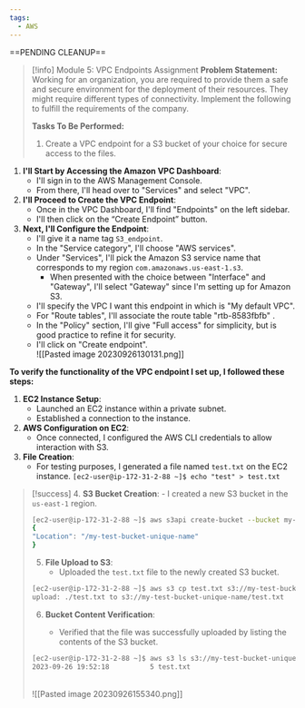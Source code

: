 ```yaml
---
tags:
  - AWS
---
```

==PENDING CLEANUP==
 
> [!info] Module 5: VPC Endpoints Assignment
> **Problem Statement:** 
> Working for an organization, you are required to provide them a safe and secure environment for the deployment of their resources. They might require different types of connectivity. Implement the following to fulfill the requirements of the company.
> 
> **Tasks To Be Performed:** 
> 1. Create a VPC endpoint for a S3 bucket of your choice for secure access to the files.


1. **I'll Start by Accessing the Amazon VPC Dashboard**:
    - I'll sign in to the AWS Management Console.
    - From there, I'll head over to "Services" and select "VPC".
2. **I'll Proceed to Create the VPC Endpoint**:
    - Once in the VPC Dashboard, I'll find "Endpoints" on the left sidebar.
    - I'll then click on the “Create Endpoint” button.
3. **Next, I'll Configure the Endpoint**:
    - I'll give it a name tag `S3_endpoint`.
    - In the "Service category", I'll choose "AWS services".
    - Under "Services", I'll pick the Amazon S3 service name that corresponds to my region `com.amazonaws.us-east-1.s3`.
        - When presented with the choice between "Interface" and "Gateway", I'll select "Gateway" since I'm setting up for Amazon S3.
    - I'll specify the VPC I want this endpoint in which is "My default VPC".
    - For "Route tables", I'll associate the route table "rtb-8583fbfb" .
    - In the "Policy" section, I'll give "Full access" for simplicity, but is good practice to refine it for security.
    - I'll click on "Create endpoint".
    <br>![[Pasted image 20230926130131.png]]
      





 **To verify the functionality of the VPC endpoint I set up, I followed these steps:**
 
 1. **EC2 Instance Setup**:
     - Launched an EC2 instance within a private subnet.
     - Established a connection to the instance.
 2. **AWS Configuration on EC2**:
     - Once connected, I configured the AWS CLI credentials to allow interaction with S3.
 3. **File Creation**:
     - For testing purposes, I generated a file named `test.txt` on the EC2 instance.
       `[ec2-user@ip-172-31-2-88 ~]$ echo "test" > test.txt`

> [!success] 
> 4. **S3 Bucket Creation**:
>     - I created a new S3 bucket in the `us-east-1` region.
> ```bash
> [ec2-user@ip-172-31-2-88 ~]$ aws s3api create-bucket --bucket my-test-bucket-unique-name --region us-east-1
> {
> "Location": "/my-test-bucket-unique-name"
> }
> ```
>     
> 5. **File Upload to S3**:
>     - Uploaded the `test.txt` file to the newly created S3 bucket.
> ```bash
> [ec2-user@ip-172-31-2-88 ~]$ aws s3 cp test.txt s3://my-test-bucket-unique-name/
> upload: ./test.txt to s3://my-test-bucket-unique-name/test.txt 
> ```
>     
> 6. **Bucket Content Verification**:
>     
>     - Verified that the file was successfully uploaded by listing the contents of the S3 bucket.
> ```bash
> [ec2-user@ip-172-31-2-88 ~]$ aws s3 ls s3://my-test-bucket-unique-name/
> 2023-09-26 19:52:18          5 test.txt
> ```
> <br>![[Pasted image 20230926155340.png]]
